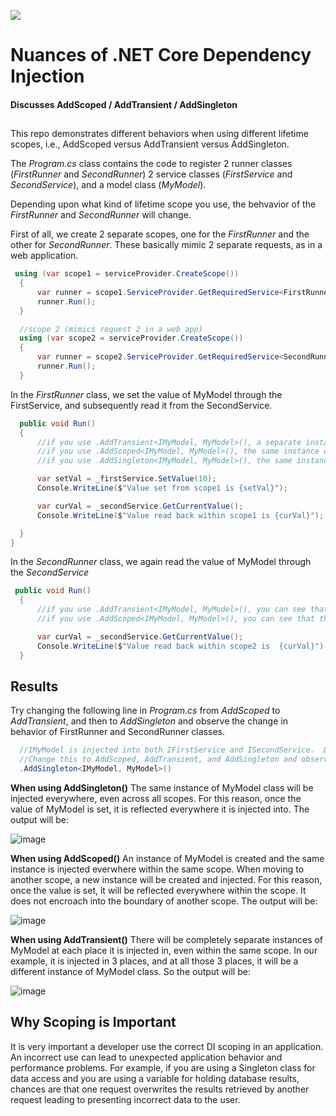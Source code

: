 <img src="https://api.visitorbadge.io/api/visitors?path=nejimon.raveendran-dotnetcoredidemo&countColor=%234a748a&style=flat"></img>

# Nuances of .NET Core Dependency Injection
#### Discusses AddScoped / AddTransient / AddSingleton
##

This repo demonstrates different behaviors when using different lifetime scopes, i.e., AddScoped versus AddTransient versus AddSingleton.

The *Program.cs* class contains the code to register 2 runner classes (*FirstRunner* and *SecondRunner*) 2 service classes (*FirstService* and *SecondService*), and a model class (*MyModel*).

Depending upon what kind of lifetime scope you use, the behvavior of the *FirstRunner* and *SecondRunner* will change.

First of all, we create 2 separate scopes, one for the *FirstRunner* and the other for *SecondRunner*.  These basically mimic 2 separate requests, as in a web application. 

```csharp
 using (var scope1 = serviceProvider.CreateScope()) 
  {
      var runner = scope1.ServiceProvider.GetRequiredService<FirstRunner>();
      runner.Run();
  }

  //scope 2 (mimics request 2 in a web app)
  using (var scope2 = serviceProvider.CreateScope())
  {
      var runner = scope2.ServiceProvider.GetRequiredService<SecondRunner>();
      runner.Run();
  }
```

In the *FirstRunner* class, we set the value of MyModel through the FirstService, and subsequently read it from the SecondService.  

```csharp
  public void Run()
  {
      //if you use .AddTransient<IMyModel, MyModel>(), a separate instance of MyModel class is injected into *FirstService* and *SecondService*, so _secondService.GetCurrentValue() returns a different value than the one set using _firstService.SetValue().
      //if you use .AddScoped<IMyModel, MyModel>(), the same instance of MyModel class is injected into FirstService and SecondService, so _secondService.GetCurrentValue() returns the same value set using _firstService.SetValue().  But this is persistence is applicable to only the scope1 in Program.cs.  In scope2, _secondService.GetCurrentValue() returns a different value. 
      //if you use .AddSingleton<IMyModel, MyModel>(), the same instance of MyModel class is injected into FirstService and SecondService to all scopes, so _secondService.GetCurrentValue() returns the same value set using _firstService.SetValue() within both scope1 and scope2.

      var setVal = _firstService.SetValue(10);
      Console.WriteLine($"Value set from scope1 is {setVal}");

      var curVal = _secondService.GetCurrentValue();
      Console.WriteLine($"Value read back within scope1 is {curVal}");

  }
}
```

In the *SecondRunner* class, we again read the value of MyModel through the *SecondService*

```csharp
 public void Run()
  {
      //if you use .AddTransient<IMyModel, MyModel>(), you can see that a separate instance of MyModel class is injected into FirstService and SecondService, thus the val1 and val2 are different.
      //if you use .AddScoped<IMyModel, MyModel>(), you can see that the same instance of MyModel class is injected into FirstService and SecondService, thus the val1 and val2 are the same.

      var curVal = _secondService.GetCurrentValue();
      Console.WriteLine($"Value read back within scope2 is  {curVal}");
  }
```

## Results
Try changing the following line in *Program.cs* from *AddScoped* to *AddTransient*, and then to *AddSingleton* and observe the change in behavior of FirstRunner and SecondRunner classes.

```csharp
  //IMyModel is injected into both IFirstService and ISecondService.  Depending upon the type of DI scope used, its behvavior will be different.
  //Change this to AddScoped, AddTransient, and AddSingleton and observe the change in behavior of FirstRunner and SecondRunner classes.
  .AddSingleton<IMyModel, MyModel>() 
```

**When using AddSingleton()**
The same instance of MyModel class will be injected everywhere, even across all scopes.  For this reason, once the value of MyModel is set, it is reflected everywhere it is injected into.  The output will be:

![image](https://user-images.githubusercontent.com/68135957/224889660-a4cb78a8-04ee-4b60-a1df-213afab703ee.png)

**When using AddScoped()**
An instance of MyModel is created and the same instance is injected everwhere within the same scope.  When moving to another scope, a new instance will be created and injected.  For this reason, once the value is set, it will be reflected everywhere within the scope.  It does not encroach into the boundary of another scope.  The output will be: 

![image](https://user-images.githubusercontent.com/68135957/224890029-ae41210e-5a73-4bee-b1b8-6387bef74a33.png)

**When using AddTransient()**
There will be completely separate instances of MyModel at each place it is injected in, even within the same scope.  In our example, it is injected in 3 places, and at all those 3 places, it will be a different instance of MyModel class. So the output will be:

![image](https://user-images.githubusercontent.com/68135957/224890402-51939810-2668-42ad-8bb6-4858f0ffeff4.png)

## Why Scoping is Important
It is very important a developer use the correct DI scoping in an application.  An incorrect use can lead to unexpected application behavior and performance problems.  For example, if you are using a Singleton class for data access and you are using a variable for holding database results, chances are that one request overwrites the results retrieved by another request leading to presenting incorrect data to the user.    




